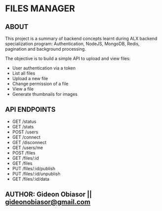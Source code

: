 # FILES MANAGER
## ABOUT
This project is a summary of backend concepts learnt during ALX backend specialization program: Authentication, NodeJS, MongoDB, Redis, pagination and background processing.

The objective is to build a simple API to upload and view files:
- User authentication via a token
- List all files
- Upload a new file
- Change permission of a file
- View a file
- Generate thumbnails for images

## API ENDPOINTS
- GET /status
- GET /stats
- POST /users
- GET /connect
- GET /disconnect
- GET /users/me
- POST /files
- GET /files/:id
- GET /files
- PUT /files/:id/publish
- PUT /files/:id/unpublish
- GET /files/:id/data

## AUTHOR: Gideon Obiasor || gideonobiasor@gmail.com